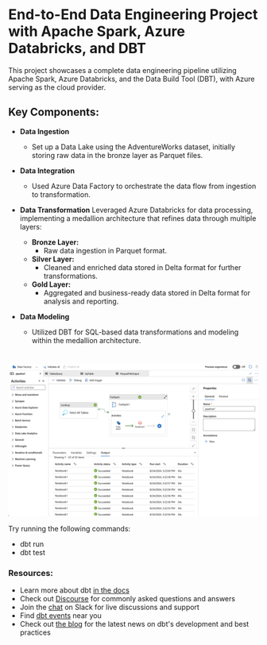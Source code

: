 # End-to-End Data Engineering Project with Apache Spark, Azure Databricks, and DBT
This project showcases a complete data engineering pipeline utilizing Apache Spark, Azure Databricks, and the Data Build Tool (DBT), with Azure serving as the cloud provider.

## Key Components:


- **Data Ingestion**
  - Set up a Data Lake using the AdventureWorks dataset, initially storing raw data in the bronze layer as Parquet files.

- **Data Integration**
  - Used Azure Data Factory to orchestrate the data flow from ingestion to transformation.

- **Data Transformation** Leveraged Azure Databricks for data processing, implementing a medallion architecture that refines data through multiple layers:
  - **Bronze Layer:** 
    - Raw data ingestion in Parquet format.
  - **Silver Layer:** 
    - Cleaned and enriched data stored in Delta format for further transformations.
  - **Gold Layer:** 
    - Aggregated and business-ready data stored in Delta format for analysis and reporting.

- **Data Modeling**
  - Utilized DBT for SQL-based data transformations and modeling within the medallion architecture.

#

![alt text](image-1.png)



Try running the following commands:
- dbt run
- dbt test


### Resources:
- Learn more about dbt [in the docs](https://docs.getdbt.com/docs/introduction)
- Check out [Discourse](https://discourse.getdbt.com/) for commonly asked questions and answers
- Join the [chat](https://community.getdbt.com/) on Slack for live discussions and support
- Find [dbt events](https://events.getdbt.com) near you
- Check out [the blog](https://blog.getdbt.com/) for the latest news on dbt's development and best practices

